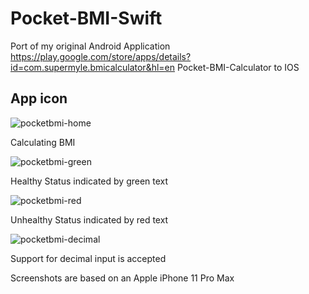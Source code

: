 # Pocket-BMI-Swift
Port of my original Android Application
 https://play.google.com/store/apps/details?id=com.supermyle.bmicalculator&hl=en Pocket-BMI-Calculator to IOS

## App icon

![pocketbmi-home](https://user-images.githubusercontent.com/31965406/190970170-26dbaee9-4d06-4aaa-a048-538d3d9c7777.png)

Calculating BMI

![pocketbmi-green](https://user-images.githubusercontent.com/31965406/190970241-554f3907-302e-4a82-9f0c-09a94fa4879a.png)

Healthy Status indicated by green text

![pocketbmi-red](https://user-images.githubusercontent.com/31965406/190970446-9f53c6d7-9339-49a2-b0da-4dcbf4fd3177.png)

Unhealthy Status indicated by red text

![pocketbmi-decimal](https://user-images.githubusercontent.com/31965406/190970513-ab1e44b3-5d87-4bd5-9945-d6de2938ff14.png)

Support for decimal input is accepted

Screenshots are based on an Apple iPhone 11 Pro Max
